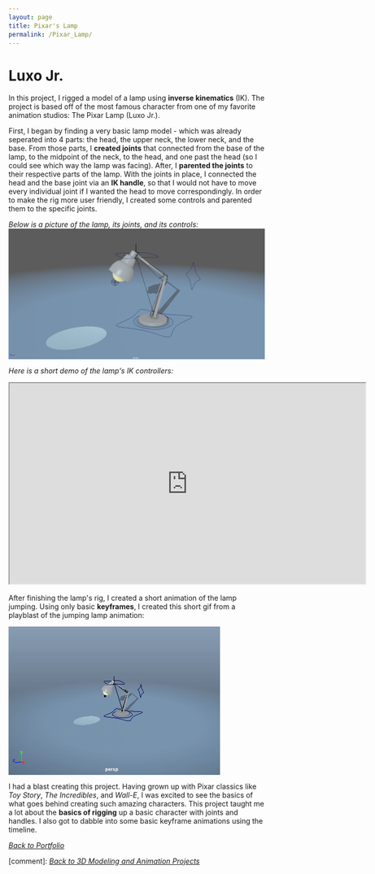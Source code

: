 ```yaml
---
layout: page
title: Pixar's Lamp
permalink: /Pixar_Lamp/
---
```

# Luxo Jr.

In this project, I rigged a model of a lamp using **inverse kinematics** (IK). The project is based off of the most famous character from one of my favorite animation studios: The Pixar Lamp (Luxo Jr.).

First, I began by finding a very basic lamp model - which was already seperated into 4 parts: the head, the upper neck, the lower neck, and the base. From those parts, I **created joints** that connected from the base of the lamp, to the midpoint of the neck, to the head, and one past the head (so I could see which way the lamp was facing). After, I **parented the joints** to their respective parts of the lamp. With the joints in place, I connected the head and the base joint via an **IK handle**, so that I would not have to move every individual joint if I wanted the head to move correspondingly. In order to make the rig more user friendly, I created some controls and parented them to the specific joints. 

*Below is a picture of the lamp, its joints, and its controls:*
<img align="center" src="/assets/lampMaya.png" style="width:200;">

*Here is a short demo of the lamp's IK controllers:*
<iframe width="700" height="395" src="https://www.youtube.com/embed/sy7A8hQUBaI?controls=0" frameborder="10" allow="accelerometer; autoplay; clipboard-write; encrypted-media; gyroscope; picture-in-picture"></iframe>

After finishing the lamp's rig, I created a short animation of the lamp jumping. Using only basic **keyframes**, I created this short gif from a playblast of the jumping lamp animation: 

<img align="center" src="/assets/lampGif.gif" style="width:200;">

I had a blast creating this project. Having grown up with Pixar classics like *Toy Story*, *The Incredibles*, and *Wall-E*, I was excited to see the basics of what goes behind creating such amazing characters. This project taught me a lot about the **basics of rigging** up a basic character with joints and handles. I also got to dabble into some basic keyframe animations using the timeline. 

<a href="{{site.baseurl}}/portfolioPage.html">*Back to Portfolio*</a>

[comment]: [*Back to 3D Modeling and Animation Projects*]({{site.baseurl}}/Modeling_and_Animation/)